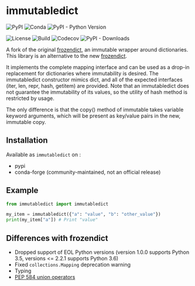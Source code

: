 # immutabledict

![PyPI](https://img.shields.io/pypi/v/immutabledict) ![Conda](https://img.shields.io/conda/vn/conda-forge/immutabledict) ![PyPI - Python Version](https://img.shields.io/pypi/pyversions/immutabledict)

![License](https://img.shields.io/pypi/l/immutabledict) ![Build](https://img.shields.io/github/workflow/status/corenting/immutabledict/CI/master) ![Codecov](https://img.shields.io/codecov/c/github/corenting/immutabledict) ![PyPI - Downloads](https://img.shields.io/pypi/dm/immutabledict)

A fork of the original [frozendict](https://github.com/slezica/python-frozendict), an immutable wrapper around dictionaries. This library is an alternative to the new [frozendict](https://github.com/Marco-Sulla/python-frozendict).

It implements the complete mapping interface and can be used as a drop-in replacement for dictionaries where immutability is desired.
The immutabledict constructor mimics dict, and all of the expected interfaces (iter, len, repr, hash, getitem) are provided. Note that an immutabledict does not guarantee the immutability of its values, so the utility of hash method is restricted by usage.

The only difference is that the copy() method of immutable takes variable keyword arguments, which will be present as key/value pairs in the new, immutable copy.

## Installation

Available as `immutabledict` on :
- pypi
- conda-forge (community-maintained, not an official release)

## Example

```python
from immutabledict import immutabledict

my_item = immutabledict({"a": "value", "b": "other_value"})
print(my_item["a"]) # Print "value"
```

## Differences with frozendict

- Dropped support of EOL Python versions (version 1.0.0 supports Python 3.5, versions <= 2.2.1 supports Python 3.6)
- Fixed `collections.Mapping` deprecation warning
- Typing
- [PEP 584 union operators](https://www.python.org/dev/peps/pep-0584/)
